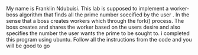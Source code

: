 My name is Franklin Ndubuisi. This lab is supposed to implement a worker-boss algorithm that finds all the prime number soecified by the user . In the sense that a boss creates workers which through the fork() process. The boss creates and shares the worker based on the users desire and also specifies the number the user wants the prime to be sought to. i completed this program using ubuntu. Follow all the instructions from the code and you will be good to go
